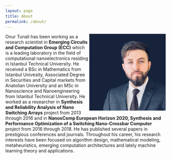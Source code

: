```yaml
---
layout: page
title: About
permalink: /about/
---
```


<img src="/img/profile.jpeg" align="right" width="240" height="240">
<!-- ![](/img/profile.jpg) -->

Onur Tunali has been working as a research scientist in **Emerging Circuits and Computation Group (ECC)** which is a leading laboratory in the field of computational nanoelectronics residing in Istanbul Technical University. He received a BSc in Mathematics from Istanbul Univesity, Associated Degree in Securities and Capital markets from Anatolian University and an MSc in Nanoscience and Nanoengineering from Istanbul Technical University. He worked as a researcher in **Synthesis and Reliability Analysis of Nano Switching Arrays** project from 2013 through 2016 and in **NanoxComp European Horizon 2020, Synthesis and Performance Optimization of a Switching Nano-Crossbar Computer** project from 2016 through 2018. He has published several papers in prestigious conferences and journals. Throughout his career, his research interests have been focused on algorithm design, mathematical modeling, metaheuristics, emerging computation architectures and lately machine learning theory and applications.

